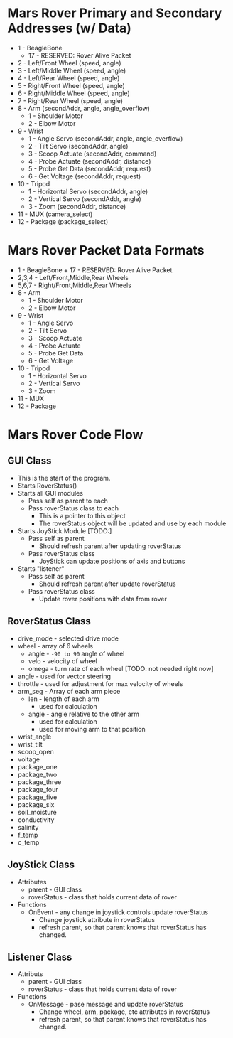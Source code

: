 # Mars Rover Primary and Secondary Addresses (w/ Data)
* 1  - BeagleBone
     + 17 - RESERVED: Rover Alive Packet
* 2  - Left/Front Wheel     (speed, angle)
* 3  - Left/Middle Wheel    (speed, angle)
* 4  - Left/Rear Wheel      (speed, angle)
* 5  - Right/Front Wheel    (speed, angle)
* 6  - Right/Middle Wheel   (speed, angle)
* 7  - Right/Rear Wheel     (speed, angle)
* 8  - Arm                  (secondAddr, angle, angle_overflow)
     + 1 - Shoulder Motor
     + 2 - Elbow Motor
* 9  - Wrist
     + 1 - Angle Servo      (secondAddr, angle, angle_overflow)
     + 2 - Tilt Servo       (secondAddr, angle)
     + 3 - Scoop Actuate    (secondAddr, command)
     + 4 - Probe Actuate    (secondAddr, distance)
     + 5 - Probe Get Data   (secondAddr, request)
     + 6 - Get Voltage      (secondAddr, request)
* 10 - Tripod 
     + 1 - Horizontal Servo (secondAddr, angle)
     + 2 - Vertical Servo   (secondAddr, angle)
     + 3 - Zoom             (secondAddr, distance)
* 11 - MUX                  (camera_select)
* 12 - Package              (package_select)

# Mars Rover Packet Data Formats
* 1      - BeagleBone
            + 17 - RESERVED: Rover Alive Packet
* 2,3,4  - Left/Front,Middle,Rear Wheels
* 5,6,7  - Right/Front,Middle,Rear Wheels
* 8  - Arm
     + 1 - Shoulder Motor
     + 2 - Elbow Motor
* 9  - Wrist
     + 1 - Angle Servo
     + 2 - Tilt Servo
     + 3 - Scoop Actuate
     + 4 - Probe Actuate
     + 5 - Probe Get Data
     + 6 - Get Voltage
* 10 - Tripod
     + 1 - Horizontal Servo
     + 2 - Vertical Servo
     + 3 - Zoom
* 11 - MUX
* 12 - Package

# Mars Rover Code Flow

## GUI Class
* This is the start of the program.
* Starts RoverStatus()
* Starts all GUI modules
    + Pass self as parent to each
    + Pass roverStatus class to each
        - This is a pointer to this object
        - The roverStatus object will be updated and use by each module
* Starts JoyStick Module [TODO:]
    + Pass self as parent
        - Should refresh parent after updating roverStatus
    + Pass roverStatus class
        - JoyStick can update positions of axis and buttons
* Starts "listener"
    + Pass self as parent
        - Should refresh parent after update roverStatus
    + Pass roverStatus class
        - Update rover positions with data from rover

## RoverStatus Class
* drive_mode - selected drive mode
* wheel - array of 6 wheels
    + angle - `-90 to 90` angle of wheel
    + velo - velocity of wheel  
    + omega - turn rate of each wheel [TODO: not needed right now]
* angle - used for vector steering
* throttle - used for adjustment for max velocity of wheels
* arm_seg - Array of each arm piece
    + len - length of each arm
        - used for calculation
    + angle - angle relative to the other arm
        - used for calculation
        - used for moving arm to that position
* wrist_angle
* wrist_tilt
* scoop_open
* voltage 
* package_one
* package_two
* package_three
* package_four
* package_five
* package_six 
* soil_moisture
* conductivity
* salinity
* f_temp 
* c_temp 

## JoyStick Class
* Attributes
    + parent - GUI class
    + roverStatus - class that holds current data of rover
* Functions
    + OnEvent - any change in joystick controls update roverStatus
        - Change joystick attribute in roverStatus
        - refresh parent, so that parent knows that roverStatus has changed.

## Listener Class
* Attributs
    + parent - GUI class
    + roverStatus - class that holds current data of rover
* Functions
    + OnMessage - pase message and update roverStatus
        - Change wheel, arm, package, etc attributes in roverStatus
        - refresh parent, so that parent knows that roverStatus has changed.